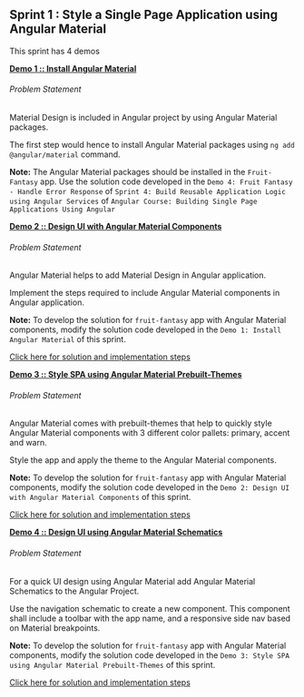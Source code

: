 ## Sprint 1 : Style a Single Page Application using Angular Material

This sprint has 4 demos

[**Demo 1 :: Install Angular Material**](demo-1)

###### Problem Statement

Material Design is included in Angular project by using Angular Material packages.​

The first step would hence to install Angular Material packages using `ng add @angular/material` command.​

**Note:** The Angular Material packages should be installed in the `Fruit-Fantasy` app. Use the solution code developed in the `Demo 4: Fruit Fantasy - Handle Error Response` of `Sprint 4: Build Reusable Application Logic using Angular Services` of `Angular Course: Building Single Page Applications Using Angular`

[**Demo 2 :: Design UI with Angular Material Components​**](demo-2)

###### Problem Statement

Angular Material helps to add Material Design in Angular application​.

Implement the steps required to include Angular Material components in Angular application​.

**Note:** To develop the solution for `fruit-fantasy` app with Angular Material components, modify the solution code developed in the `Demo 1: Install Angular Material` of this sprint.

[Click here for solution and implementation steps](demo-2)

[**Demo 3 :: Style SPA using Angular Material Prebuilt-Themes​**](demo-3)

###### Problem Statement

Angular Material comes with prebuilt-themes that help to quickly style Angular Material components with 3 different color pallets: primary, accent and warn​.

Style the app and apply the theme to the Angular Material components​.

**Note:** To develop the solution for `fruit-fantasy` app with Angular Material components, modify the solution code developed in the `Demo 2: Design UI with Angular Material Components` of this sprint.

[Click here for solution and implementation steps](demo-3)

[**Demo 4 :: Design UI using Angular Material Schematics​**](demo-4)

###### Problem Statement

For a quick UI design using Angular Material add Angular Material Schematics to the Angular Project​.

Use the navigation schematic to create a new component. This component shall include a toolbar with the app name, and a responsive side nav based on Material breakpoints.

**Note:** To develop the solution for `fruit-fantasy` app with Angular Material components, modify the solution code developed in the `Demo 3: Style SPA using Angular Material Prebuilt-Themes` of this sprint.


[Click here for solution and implementation steps](demo-4)